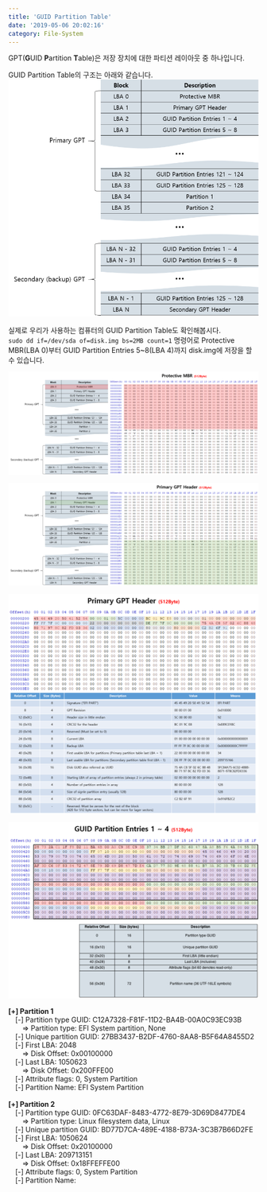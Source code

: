 ```yaml
---
title: 'GUID Partition Table'
date: '2019-05-06 20:02:16'
category: File-System
---
```


GPT(**G**UID **P**artition **T**able)은 저장 장치에 대한 파티션 레이아웃 중 하나입니다.

GUID Partition Table의 구조는 아래와 같습니다.  
![GPT Scheme](/assets/image/2019-05-06-GUID-Partition-Table/GPT-Scheme.png)

실제로 우리가 사용하는 컴퓨터의 GUID Partition Table도 확인해봅시다.  
`sudo dd if=/dev/sda of=disk.img bs=2MB count=1` 명령어로 Protective MBR(LBA 0)부터 GUID Partition
Entries 5~8(LBA 4)까지 disk.img에 저장을 할 수 있습니다.

![Protective MBR](/assets/image/2019-05-06-GUID-Partition-Table/Protective-MBR.png)

![Primary GPT Header](/assets/image/2019-05-06-GUID-Partition-Table/Primary-GPT-Header-1.png)

![Primary GPT Header](/assets/image/2019-05-06-GUID-Partition-Table/Primary-GPT-Header-2.png)

![GUID Partition Entries](/assets/image/2019-05-06-GUID-Partition-Table/GUID-Partition-Entries.png)

**[+] Partition 1**  
&emsp;[-] Partition type GUID: C12A7328-F81F-11D2-BA4B-00A0C93EC93B  
&emsp;&emsp;=> Partition type: EFI System partition, None  
&emsp;[-] Unique partition GUID: 27BB3437-B2DF-4760-8AA8-B5F64A8455D2  
&emsp;[-] First LBA: 2048  
&emsp;&emsp;=> Disk Offset: 0x00100000  
&emsp;[-] Last LBA: 1050623  
&emsp;&emsp;=> Disk Offset: 0x200FFE00  
&emsp;[-] Attribute flags: 0, System Partition  
&emsp;[-] Partition Name: EFI System Partition  
<br> **[+] Partition 2**  
&emsp;[-] Partition type GUID: 0FC63DAF-8483-4772-8E79-3D69D8477DE4  
&emsp;&emsp;=> Partition type: Linux filesystem data, Linux  
&emsp;[-] Unique partition GUID: BD77D7CA-489E-4188-B73A-3C3B7B66D2FE  
&emsp;[-] First LBA: 1050624  
&emsp;&emsp;=> Disk Offset: 0x20100000  
&emsp;[-] Last LBA: 209713151  
&emsp;&emsp;=> Disk Offset: 0x18FFEFFE00  
&emsp;[-] Attribute flags: 0, System Partition  
&emsp;[-] Partition Name:
